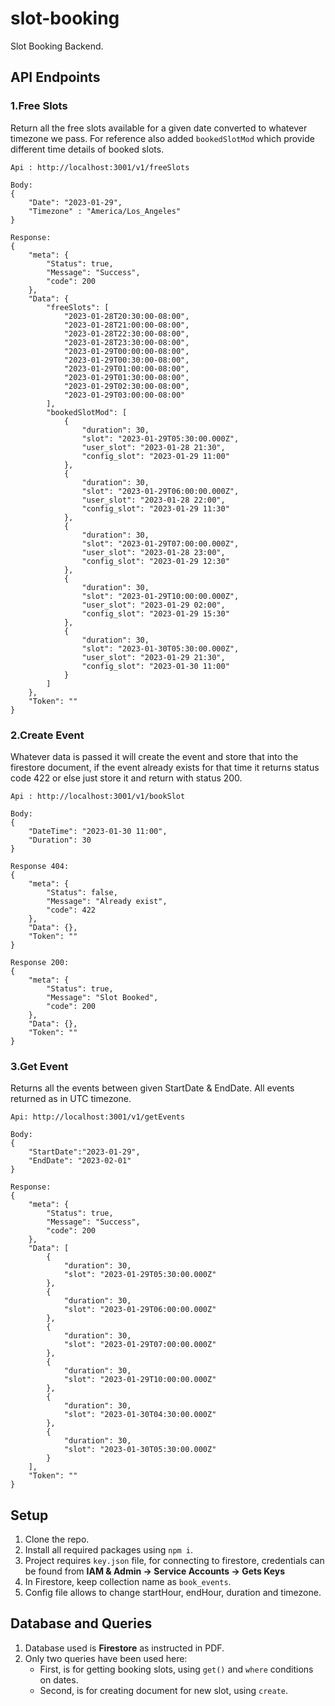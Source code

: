 # slot-booking
Slot Booking Backend.

## API Endpoints
### 1.Free Slots
Return all the free slots available for a given date converted to whatever timezone we pass.
For reference also added ```bookedSlotMod``` which provide different time details of booked slots. 
```
Api : http://localhost:3001/v1/freeSlots

Body:
{
    "Date": "2023-01-29",
    "Timezone" : "America/Los_Angeles"
}

Response: 
{
    "meta": {
        "Status": true,
        "Message": "Success",
        "code": 200
    },
    "Data": {
        "freeSlots": [
            "2023-01-28T20:30:00-08:00",
            "2023-01-28T21:00:00-08:00",
            "2023-01-28T22:30:00-08:00",
            "2023-01-28T23:30:00-08:00",
            "2023-01-29T00:00:00-08:00",
            "2023-01-29T00:30:00-08:00",
            "2023-01-29T01:00:00-08:00",
            "2023-01-29T01:30:00-08:00",
            "2023-01-29T02:30:00-08:00",
            "2023-01-29T03:00:00-08:00"
        ],
        "bookedSlotMod": [
            {
                "duration": 30,
                "slot": "2023-01-29T05:30:00.000Z",
                "user_slot": "2023-01-28 21:30",
                "config_slot": "2023-01-29 11:00"
            },
            {
                "duration": 30,
                "slot": "2023-01-29T06:00:00.000Z",
                "user_slot": "2023-01-28 22:00",
                "config_slot": "2023-01-29 11:30"
            },
            {
                "duration": 30,
                "slot": "2023-01-29T07:00:00.000Z",
                "user_slot": "2023-01-28 23:00",
                "config_slot": "2023-01-29 12:30"
            },
            {
                "duration": 30,
                "slot": "2023-01-29T10:00:00.000Z",
                "user_slot": "2023-01-29 02:00",
                "config_slot": "2023-01-29 15:30"
            },
            {
                "duration": 30,
                "slot": "2023-01-30T05:30:00.000Z",
                "user_slot": "2023-01-29 21:30",
                "config_slot": "2023-01-30 11:00"
            }
        ]
    },
    "Token": ""
}
```

### 2.Create Event
Whatever data is passed it will create the event and store that into the firestore document, 
if the event already exists for that time it returns status code 422 or else just store it and return with status 200.

```
Api : http://localhost:3001/v1/bookSlot

Body: 
{
    "DateTime": "2023-01-30 11:00",
    "Duration": 30
}

Response 404:
{
    "meta": {
        "Status": false,
        "Message": "Already exist",
        "code": 422
    },
    "Data": {},
    "Token": ""
}

Response 200:
{
    "meta": {
        "Status": true,
        "Message": "Slot Booked",
        "code": 200
    },
    "Data": {},
    "Token": ""
}
```

### 3.Get Event
Returns all the events between given StartDate & EndDate. All events returned as in UTC timezone.

```
Api: http://localhost:3001/v1/getEvents

Body: 
{
    "StartDate":"2023-01-29",
    "EndDate": "2023-02-01"
}

Response:
{
    "meta": {
        "Status": true,
        "Message": "Success",
        "code": 200
    },
    "Data": [
        {
            "duration": 30,
            "slot": "2023-01-29T05:30:00.000Z"
        },
        {
            "duration": 30,
            "slot": "2023-01-29T06:00:00.000Z"
        },
        {
            "duration": 30,
            "slot": "2023-01-29T07:00:00.000Z"
        },
        {
            "duration": 30,
            "slot": "2023-01-29T10:00:00.000Z"
        },
        {
            "duration": 30,
            "slot": "2023-01-30T04:30:00.000Z"
        },
        {
            "duration": 30,
            "slot": "2023-01-30T05:30:00.000Z"
        }
    ],
    "Token": ""
}
```

## Setup
1. Clone the repo. 
2. Install all required packages using ```npm i```.
3. Project requires ```key.json``` file, for connecting to firestore, credentials can be found from **IAM & Admin -> Service Accounts -> Gets Keys**
4. In Firestore, keep collection name as ```book_events```.
5. Config file allows to change startHour, endHour, duration and timezone.

## Database and Queries
1. Database used is **Firestore** as instructed in PDF. 
2. Only two queries have been used here:
   * First, is for getting booking slots, using ```get()``` and ```where``` conditions on dates.
   * Second, is for creating document for new slot, using ```create```.
